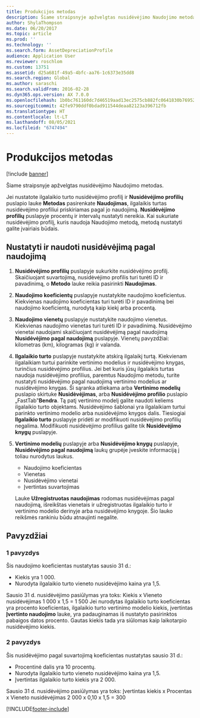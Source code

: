 ```yaml
---
title: Produkcijos metodas
description: Šiame straipsnyje apžvelgtas nusidėvėjimo Naudojimo metodas.
author: ShylaThompson
ms.date: 06/20/2017
ms.topic: article
ms.prod: ''
ms.technology: ''
ms.search.form: AssetDepreciationProfile
audience: Application User
ms.reviewer: roschlom
ms.custom: 13751
ms.assetid: d25a681f-49a5-4bfc-aa76-1c6373e35dd8
ms.search.region: Global
ms.author: saraschi
ms.search.validFrom: 2016-02-28
ms.dyn365.ops.version: AX 7.0.0
ms.openlocfilehash: 1b0bc761160dc7d46519aad13ec2575cb882fc0641830b76952763b54834a64d
ms.sourcegitcommit: 42fe9790ddf0bdad911544deaa82123a396712fb
ms.translationtype: HT
ms.contentlocale: lt-LT
ms.lasthandoff: 08/05/2021
ms.locfileid: "6747494"
---
```

# <a name="consumption-depreciation"></a>Produkcijos metodas

[!include [banner](../includes/banner.md)]

Šiame straipsnyje apžvelgtas nusidėvėjimo Naudojimo metodas.

Jei nustatote ilgalaikio turto nusidėvėjimo profilį ir **Nusidėvėjimo profilių** puslapio lauke **Metodas** pasirenkate **Naudojimas**, ilgalaikis turtas nusidėvėjimo profiliui priskiriamas pagal jo naudojimą. **Nusidėvėjimo profilių** puslapyje procentų ir intervalų nustatyti nereikia. Kai sukuriate nusidėvėjimo profilį, kuris naudoja Naudojimo metodą, metodą nustatyti galite įvairiais būdais.

## <a name="set-up-and-use-consumption-depreciation"></a>Nustatyti ir naudoti nusidėvėjimą pagal naudojimą
1.  **Nusidėvėjimo profilių** puslapyje sukurkite nusidėvėjimo profilį. Skaičiuojant suvartojimą, nusidėvėjimo profilis turi turėti ID ir pavadinimą, o **Metodo** lauke reikia pasirinkti **Naudojimas**.
2.  **Naudojimo koeficientų** puslapyje nustatykite naudojimo koeficientus. Kiekvienas naudojimo koeficientas turi turėti ID ir pavadinimą bei naudojimo koeficientą, nurodytą kaip kiekį arba procentą.
3.  **Naudojimo vienetų** puslapyje nustatykite naudojimo vienetus. Kiekvienas naudojimo vienetas turi turėti ID ir pavadinimą. Nusidėvėjimo vienetai naudojami skaičiuojant nusidėvėjimą pagal naudojimą **Nusidėvėjimo pagal naudojimą** puslapyje. Vienetų pavyzdžiai: kilometras (km), kilogramas (kg) ir valanda.
4.  **Ilgalaikio turto** puslapyje nustatykite atskirą ilgalaikį turtą. Kiekvienam ilgalaikiam turtui parinkite vertinimo modelius ir nusidėvėjimo knygas, turinčius nusidėvėjimo profilius. Jei bet kuris jūsų ilgalaikis turtas naudoja nusidėvėjimo profilius, paremtus Naudojimo metodu, turite nustatyti nusidėvėjimo pagal naudojimą vertinimo modelius ar nusidėvėjimo knygas. Ši sąranka atliekama arba **Vertinimo modelių** puslapio skirtuke **Nusidėvėjimas**, arba **Nusidėvėjimo profilio** puslapio „FastTab‟**Bendra**. Tą patį vertinimo modelį galite naudoti keliems ilgalaikio turto objektams. Nusidėvėjimo šablonai yra ilgalaikiam turtui parinkto vertinimo modelio arba nusidėvėjimo knygos dalis. Tiesiogiai **Ilgalaikio turto** puslapyje pridėti ar modifikuoti nusidėvėjimo profilių negalima. Modifikuoti nusidėvėjimo profilius galite tik **Nusidėvėjimo knygų** puslapyje.
5.  **Vertinimo modelių** puslapyje arba **Nusidėvėjimo knygų** puslapyje, **Nusidėvėjimo pagal naudojimą** laukų grupėje įveskite informaciją į toliau nurodytus laukus.
    -   Naudojimo koeficientas
    -   Vienetas
    -   Nusidėvėjimo vienetai
    -   Įvertintas suvartojimas

    Lauke **Užregistruotas naudojimas** rodomas nusidėvėjimas pagal naudojimą, išreikštas vienetais ir užregistruotas ilgalaikio turto ir vertinimo modelio derinyje arba nusidėvėjimo knygoje. Šio lauko reikšmės rankiniu būdu atnaujinti negalite.

## <a name="examples"></a>Pavyzdžiai
### <a name="example-1"></a>1 pavyzdys

Šis naudojimo koeficientas nustatytas sausio 31 d.:

-   Kiekis yra 1 000.
-   Nurodyta ilgalaikio turto vieneto nusidėvėjimo kaina yra 1,5.

Sausio 31 d. nusidėvėjimo pasiūlymas yra toks: Kiekis x Vieneto nusidėvėjimas 1 000 x 1,5 = 1 500 Jei nurodytas ilgalaikio turto koeficientas yra procento koeficientas, ilgalaikio turto vertinimo modelio kiekis, įvertintas **Įvertinto naudojimo** lauke, yra padauginamas iš nustatyto pasirinktos pabaigos datos procento. Gautas kiekis tada yra siūlomas kaip laikotarpio nusidėvėjimo kiekis.

### <a name="example-2"></a>2 pavyzdys

Šis nusidėvėjimo pagal suvartojimą koeficientas nustatytas sausio 31 d.:

-   Procentinė dalis yra 10 procentų.
-   Nurodyta ilgalaikio turto vieneto nusidėvėjimo kaina yra 1,5.
-   Įvertintas ilgalaikio turto kiekis yra 2 000.

Sausio 31 d. nusidėvėjimo pasiūlymas yra toks: Įvertintas kiekis x Procentas x Vieneto nusidėvėjimas 2 000 x 0,10 x 1,5 = 300





[!INCLUDE[footer-include](../../includes/footer-banner.md)]